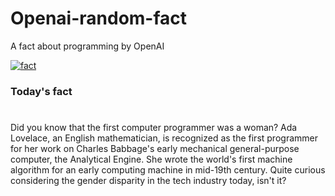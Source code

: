 
# Openai-random-fact
 A fact about programming by OpenAI

[![fact](https://github.com/MarioVidoni/openai-daily-fact/actions/workflows/main.yml/badge.svg)](https://github.com/MarioVidoni/openai-daily-fact/actions/workflows/main.yml)

### Today's fact
# 
Did you know that the first computer programmer was a woman? Ada Lovelace, an English mathematician, is recognized as the first programmer for her work on Charles Babbage's early mechanical general-purpose computer, the Analytical Engine. She wrote the world's first machine algorithm for an early computing machine in mid-19th century. Quite curious considering the gender disparity in the tech industry today, isn't it?